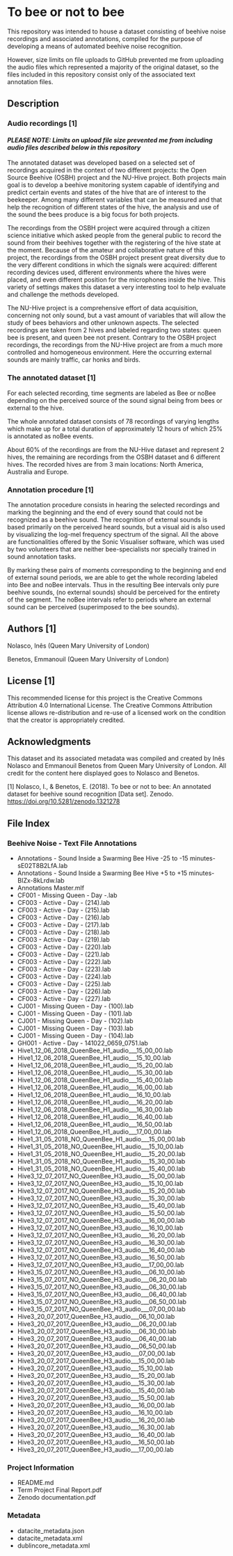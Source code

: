 # To bee or not to bee

This repository was intended to house a dataset consisting of beehive noise recordings and associated annotations, compiled for the purpose of developing a means of automated beehive noise recognition.

However, size limits on file uploads to GitHub prevented me from uploading the audio files which represented a majority of the original dataset, so the files included in this repository consist only of the associated text annotation files.

## Description

### Audio recordings [1]

#### *PLEASE NOTE: Limits on upload file size prevented me from including audio files described below in this repository*

The annotated dataset was developed based on a selected set of recordings acquired in the context of two different projects: the Open Source Beehive (OSBH) project and the NU-Hive project. Both projects main goal is to develop a beehive monitoring system capable of identifying and predict certain events and states of the hive that are of interest to the beekeeper. Among many different variables that can be measured and that help the recognition of different states of the hive, the analysis and use of the sound the bees produce is a big focus for both projects.

The recordings from the OSBH project were acquired through a citizen science initiative which asked people from the general public to record the sound from their beehives together with the registering of the hive state at the moment. Because of the amateur and collaborative nature of this project, the recordings from the OSBH project present great diversity due to the very different conditions in which the signals were acquired: different recording devices used, different environments where the hives were placed, and even different position for the microphones inside the hive. This variety of settings makes this dataset a very interesting tool to help evaluate and challenge the methods developed.

The NU-Hive project is a comprehensive effort of data acquisition, concerning not only sound, but a vast amount of variables that will allow the study of bees behaviors and other unknown aspects. The selected recordings are taken from 2 hives and labeled regarding two states: queen bee is present, and queen bee not present. Contrary to the OSBH project recordings, the recordings from the NU-Hive project are from a much more controlled and homogeneous environment. Here the occurring external sounds are mainly traffic, car honks and birds.

### The annotated dataset [1]

For each selected recording, time segments are labeled as Bee or noBee depending on the perceived source of the sound signal being from bees or external to the hive.

The whole annotated dataset consists of 78 recordings of varying lengths which make up for a total duration of approximately 12 hours of which 25% is annotated as noBee events.

About 60% of the recordings are from the NU-Hive dataset and represent 2 hives, the remaining are recordings from the OSBH dataset and 6 different hives. The recorded hives are from 3 main locations: North America, Australia and Europe.

 

### Annotation procedure [1]

The annotation procedure consists in hearing the selected recordings and marking the beginning and the end of every sound that could not be recognized as a beehive sound. The recognition of external sounds is based primarily on the perceived heard sounds, but a visual aid is also used by visualizing the log-mel frequency spectrum of the signal. All the above are functionalities offered by the Sonic Visualiser software, which was used by two volunteers that are neither bee-specialists nor specially trained in sound annotation tasks.

By marking these pairs of moments corresponding to the beginning and end of external sound periods, we are able to get the whole recording labeled into Bee and noBee intervals. Thus in the resulting Bee intervals only pure beehive sounds, (no external sounds) should be perceived for the entirety of the segment. The noBee intervals refer to periods where an external sound can be perceived (superimposed to the bee sounds).


## Authors [1]

Nolasco, Inês (Queen Mary University of London)
 
Benetos, Emmanouil (Queen Mary University of London)


## License [1]

This recommended license for this project is the Creative Commons Attribution 4.0 International License. The Creative Commons Attribution license allows re-distribution and re-use of a licensed work on the condition that the creator is appropriately credited.


## Acknowledgments

This dataset and its associated metadata was compiled and created by Inês Nolasco and Emmanouil Benetos from Queen Mary University of London. All credit for the content here displayed goes to Nolasco and Benetos.



[1] Nolasco, I., & Benetos, E. (2018). To bee or not to bee: An annotated dataset for beehive sound recognition [Data set]. Zenodo. 
 https://doi.org/10.5281/zenodo.1321278

## File Index

### Beehive Noise - Text File  Annotations
* Annotations - Sound Inside a Swarming Bee Hive  -25 to -15 minutes-sE02T8B2LfA.lab
* Annotations - Sound Inside a Swarming Bee Hive +5 to +15 minutes-BIZx-8kLrdw.lab
* Annotations Master.mlf
* CF001 - Missing Queen - Day -.lab
* CF003 - Active - Day - (214).lab
* CF003 - Active - Day - (215).lab
* CF003 - Active - Day - (216).lab
* CF003 - Active - Day - (217).lab
* CF003 - Active - Day - (218).lab
* CF003 - Active - Day - (219).lab
* CF003 - Active - Day - (220).lab
* CF003 - Active - Day - (221).lab
* CF003 - Active - Day - (222).lab
* CF003 - Active - Day - (223).lab
* CF003 - Active - Day - (224).lab
* CF003 - Active - Day - (225).lab
* CF003 - Active - Day - (226).lab
* CF003 - Active - Day - (227).lab
* CJ001 - Missing Queen - Day -  (100).lab
* CJ001 - Missing Queen - Day -  (101).lab
* CJ001 - Missing Queen - Day -  (102).lab
* CJ001 - Missing Queen - Day -  (103).lab
* CJ001 - Missing Queen - Day -  (104).lab
* GH001 - Active - Day - 141022_0659_0751.lab
* Hive1_12_06_2018_QueenBee_H1_audio___15_00_00.lab
* Hive1_12_06_2018_QueenBee_H1_audio___15_10_00.lab
* Hive1_12_06_2018_QueenBee_H1_audio___15_20_00.lab
* Hive1_12_06_2018_QueenBee_H1_audio___15_30_00.lab
* Hive1_12_06_2018_QueenBee_H1_audio___15_40_00.lab
* Hive1_12_06_2018_QueenBee_H1_audio___16_00_00.lab
* Hive1_12_06_2018_QueenBee_H1_audio___16_10_00.lab
* Hive1_12_06_2018_QueenBee_H1_audio___16_20_00.lab
* Hive1_12_06_2018_QueenBee_H1_audio___16_30_00.lab
* Hive1_12_06_2018_QueenBee_H1_audio___16_40_00.lab
* Hive1_12_06_2018_QueenBee_H1_audio___16_50_00.lab
* Hive1_12_06_2018_QueenBee_H1_audio___17_00_00.lab
* Hive1_31_05_2018_NO_QueenBee_H1_audio___15_00_00.lab
* Hive1_31_05_2018_NO_QueenBee_H1_audio___15_10_00.lab
* Hive1_31_05_2018_NO_QueenBee_H1_audio___15_20_00.lab
* Hive1_31_05_2018_NO_QueenBee_H1_audio___15_30_00.lab
* Hive1_31_05_2018_NO_QueenBee_H1_audio___15_40_00.lab
* Hive3_12_07_2017_NO_QueenBee_H3_audio___15_00_00.lab
* Hive3_12_07_2017_NO_QueenBee_H3_audio___15_10_00.lab
* Hive3_12_07_2017_NO_QueenBee_H3_audio___15_20_00.lab
* Hive3_12_07_2017_NO_QueenBee_H3_audio___15_30_00.lab
* Hive3_12_07_2017_NO_QueenBee_H3_audio___15_40_00.lab
* Hive3_12_07_2017_NO_QueenBee_H3_audio___15_50_00.lab
* Hive3_12_07_2017_NO_QueenBee_H3_audio___16_00_00.lab
* Hive3_12_07_2017_NO_QueenBee_H3_audio___16_10_00.lab
* Hive3_12_07_2017_NO_QueenBee_H3_audio___16_20_00.lab
* Hive3_12_07_2017_NO_QueenBee_H3_audio___16_30_00.lab
* Hive3_12_07_2017_NO_QueenBee_H3_audio___16_40_00.lab
* Hive3_12_07_2017_NO_QueenBee_H3_audio___16_50_00.lab
* Hive3_12_07_2017_NO_QueenBee_H3_audio___17_00_00.lab
* Hive3_15_07_2017_NO_QueenBee_H3_audio___06_10_00.lab
* Hive3_15_07_2017_NO_QueenBee_H3_audio___06_20_00.lab
* Hive3_15_07_2017_NO_QueenBee_H3_audio___06_30_00.lab
* Hive3_15_07_2017_NO_QueenBee_H3_audio___06_40_00.lab
* Hive3_15_07_2017_NO_QueenBee_H3_audio___06_50_00.lab
* Hive3_15_07_2017_NO_QueenBee_H3_audio___07_00_00.lab
* Hive3_20_07_2017_QueenBee_H3_audio___06_10_00.lab
* Hive3_20_07_2017_QueenBee_H3_audio___06_20_00.lab
* Hive3_20_07_2017_QueenBee_H3_audio___06_30_00.lab
* Hive3_20_07_2017_QueenBee_H3_audio___06_40_00.lab
* Hive3_20_07_2017_QueenBee_H3_audio___06_50_00.lab
* Hive3_20_07_2017_QueenBee_H3_audio___07_00_00.lab
* Hive3_20_07_2017_QueenBee_H3_audio___15_00_00.lab
* Hive3_20_07_2017_QueenBee_H3_audio___15_10_00.lab
* Hive3_20_07_2017_QueenBee_H3_audio___15_20_00.lab
* Hive3_20_07_2017_QueenBee_H3_audio___15_30_00.lab
* Hive3_20_07_2017_QueenBee_H3_audio___15_40_00.lab
* Hive3_20_07_2017_QueenBee_H3_audio___15_50_00.lab
* Hive3_20_07_2017_QueenBee_H3_audio___16_00_00.lab
* Hive3_20_07_2017_QueenBee_H3_audio___16_10_00.lab
* Hive3_20_07_2017_QueenBee_H3_audio___16_20_00.lab
* Hive3_20_07_2017_QueenBee_H3_audio___16_30_00.lab
* Hive3_20_07_2017_QueenBee_H3_audio___16_40_00.lab
* Hive3_20_07_2017_QueenBee_H3_audio___16_50_00.lab
* Hive3_20_07_2017_QueenBee_H3_audio___17_00_00.lab

### Project Information
* README.md
* Term Project Final Report.pdf
* Zenodo documentation.pdf

### Metadata
* datacite_metadata.json
* datacite_metadata.xml
* dublincore_metadata.xml
